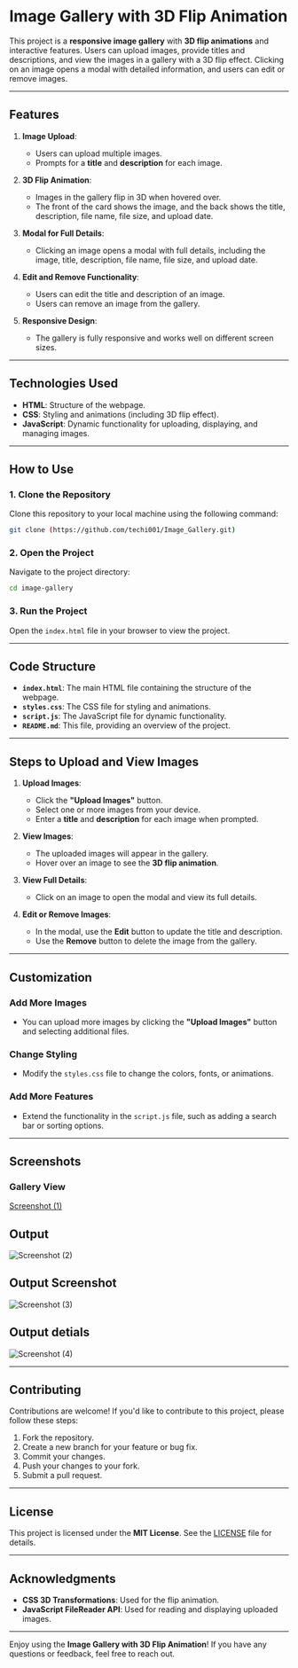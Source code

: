 # Image Gallery with 3D Flip Animation

This project is a **responsive image gallery** with **3D flip animations** and interactive features. Users can upload images, provide titles and descriptions, and view the images in a gallery with a 3D flip effect. Clicking on an image opens a modal with detailed information, and users can edit or remove images.

---

## Features

1. **Image Upload**:
   - Users can upload multiple images.
   - Prompts for a **title** and **description** for each image.

2. **3D Flip Animation**:
   - Images in the gallery flip in 3D when hovered over.
   - The front of the card shows the image, and the back shows the title, description, file name, file size, and upload date.

3. **Modal for Full Details**:
   - Clicking an image opens a modal with full details, including the image, title, description, file name, file size, and upload date.

4. **Edit and Remove Functionality**:
   - Users can edit the title and description of an image.
   - Users can remove an image from the gallery.

5. **Responsive Design**:
   - The gallery is fully responsive and works well on different screen sizes.

---

## Technologies Used

- **HTML**: Structure of the webpage.
- **CSS**: Styling and animations (including 3D flip effect).
- **JavaScript**: Dynamic functionality for uploading, displaying, and managing images.

---

## How to Use

### 1. Clone the Repository
Clone this repository to your local machine using the following command:

```bash
git clone (https://github.com/techi001/Image_Gallery.git)
```

### 2. Open the Project
Navigate to the project directory:

```bash
cd image-gallery
```

### 3. Run the Project
Open the `index.html` file in your browser to view the project.

---

## Code Structure

- **`index.html`**: The main HTML file containing the structure of the webpage.
- **`styles.css`**: The CSS file for styling and animations.
- **`script.js`**: The JavaScript file for dynamic functionality.
- **`README.md`**: This file, providing an overview of the project.

---

## Steps to Upload and View Images

1. **Upload Images**:
   - Click the **"Upload Images"** button.
   - Select one or more images from your device.
   - Enter a **title** and **description** for each image when prompted.

2. **View Images**:
   - The uploaded images will appear in the gallery.
   - Hover over an image to see the **3D flip animation**.

3. **View Full Details**:
   - Click on an image to open the modal and view its full details.

4. **Edit or Remove Images**:
   - In the modal, use the **Edit** button to update the title and description.
   - Use the **Remove** button to delete the image from the gallery.

---

## Customization

### Add More Images
- You can upload more images by clicking the **"Upload Images"** button and selecting additional files.

### Change Styling
- Modify the `styles.css` file to change the colors, fonts, or animations.

### Add More Features
- Extend the functionality in the `script.js` file, such as adding a search bar or sorting options.

---

## Screenshots

### Gallery View
[Screenshot (1)](https://github.com/user-attachments/assets/481f5950-b2a3-410f-aaad-42a00a2bcf39)

## Output
![Screenshot (2)](https://github.com/user-attachments/assets/c3bba225-b180-48c1-9045-9be07697bcbc)

## Output Screenshot
![Screenshot (3)](https://github.com/user-attachments/assets/18baa4b5-d6bd-4380-9d5d-8a0ce10a569c)

## Output detials
![Screenshot (4)](https://github.com/user-attachments/assets/7d9fc187-f1d8-4e0f-adcc-c29b557d566c)


---

## Contributing

Contributions are welcome! If you'd like to contribute to this project, please follow these steps:

1. Fork the repository.
2. Create a new branch for your feature or bug fix.
3. Commit your changes.
4. Push your changes to your fork.
5. Submit a pull request.

---

## License

This project is licensed under the **MIT License**. See the [LICENSE](LICENSE) file for details.

---

## Acknowledgments

- **CSS 3D Transformations**: Used for the flip animation.
- **JavaScript FileReader API**: Used for reading and displaying uploaded images.

---

Enjoy using the **Image Gallery with 3D Flip Animation**! If you have any questions or feedback, feel free to reach out.

